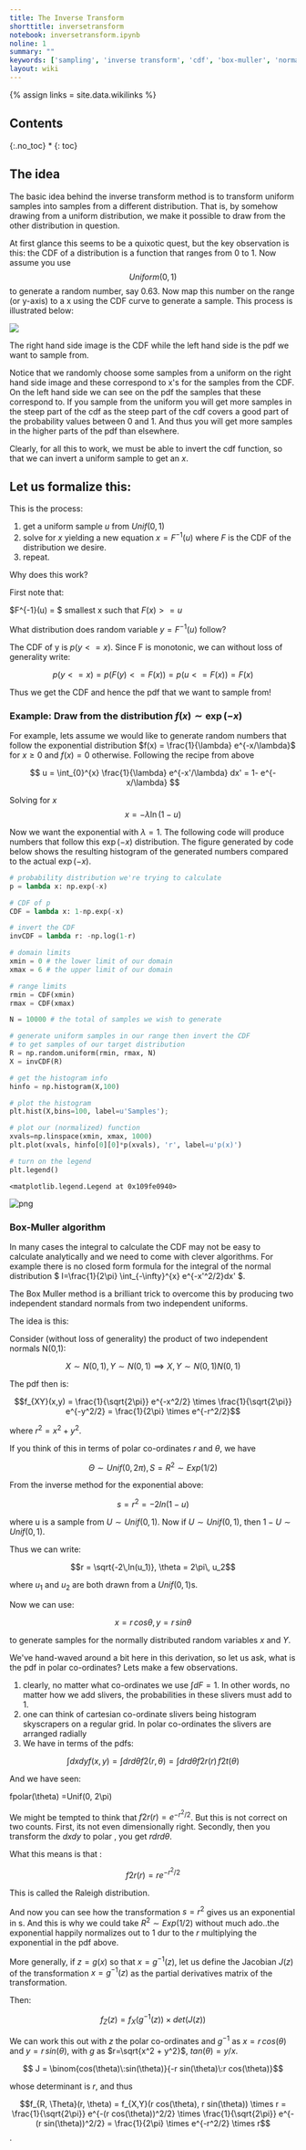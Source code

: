 ```yaml
---
title: The Inverse Transform
shorttitle: inversetransform
notebook: inversetransform.ipynb
noline: 1
summary: ""
keywords: ['sampling', 'inverse transform', 'cdf', 'box-muller', 'normal distribution']
layout: wiki
---
```

{% assign links = site.data.wikilinks %}


## Contents
{:.no_toc}
* 
{: toc}







## The idea

The basic idea behind the inverse transform method is to transform uniform samples into samples from a different distribution. That is, by somehow drawing from a uniform distribution, we make it possible to draw from the other distribution in question.

At first glance this seems to be a quixotic quest, but the key observation is this: the CDF of a distribution  is a function that ranges from  0 to 1. Now assume you  use $$Uniform(0,1)$$ to generate a random number, say 0.63. Now map this number on the range (or y-axis) to a x using the CDF curve to generate a sample. This process is illustrated below:

![](images/invtrans.png)

The right hand side image is the CDF while the left hand side is the pdf we want to sample from.

Notice that we randomly choose some samples from a uniform on the right hand side image and these correspond to  x's for the samples from the CDF.  On the left hand side we can see on the pdf the samples that these correspond to. If you sample from the uniform you will get more samples in the steep part of the cdf as the steep part of the cdf covers a good part of the probability values between 0 and 1. And thus you will get more samples in the higher parts of the pdf than elsewhere.

Clearly, for all this to work, we must be able to invert the cdf function, so that we can invert a uniform sample to get an $x$.

## Let us formalize this:

This is the process:

1. get a uniform sample $u$ from $Unif(0,1)$
1. solve for $x$ yielding a new equation $x=F^{-1}(u)$ where $F$ is the CDF of the distribution we desire. 
1. repeat.

Why does this work?

First note that:

$F^{-1}(u) = $ smallest x such that $F(x) >=u$

What distribution does random variable $y = F^{-1}(u)$ follow?

The CDF of y  is $p(y <= x)$. Since F is monotonic, we can without loss of generality write:

$$p(y <= x) = p(F(y) <= F(x)) = p(u <= F(x)) = F(x)$$

Thus we get the CDF and hence the pdf that we want to sample from!

### Example: Draw from the distribution $f(x) \sim \exp{(-x)}$


 For example, lets assume we would like
to generate random numbers that follow the exponential distribution
$f(x) = \frac{1}{\lambda} e^{-x/\lambda}$ for $x\ge0$ and $f(x)=0$ 
otherwise. Following the recipe from above

$$ u = \int_{0}^{x} \frac{1}{\lambda} e^{-x'/\lambda} dx'  = 1- e^{-x/\lambda} $$ 

Solving for $x$ 
$$ x = - \lambda \ln (1-u) $$





Now we want the exponential with $\lambda = 1$. The following code will produce numbers that follow this $\exp{(-x)}$ distribution. The figure
generated by code below shows the resulting histogram of the generated numbers
compared to the actual $\exp{(-x)}$.



```python
# probability distribution we're trying to calculate
p = lambda x: np.exp(-x)

# CDF of p
CDF = lambda x: 1-np.exp(-x)

# invert the CDF
invCDF = lambda r: -np.log(1-r)

# domain limits
xmin = 0 # the lower limit of our domain
xmax = 6 # the upper limit of our domain

# range limits
rmin = CDF(xmin)
rmax = CDF(xmax)

N = 10000 # the total of samples we wish to generate

# generate uniform samples in our range then invert the CDF
# to get samples of our target distribution
R = np.random.uniform(rmin, rmax, N)
X = invCDF(R)

# get the histogram info
hinfo = np.histogram(X,100)

# plot the histogram
plt.hist(X,bins=100, label=u'Samples');

# plot our (normalized) function
xvals=np.linspace(xmin, xmax, 1000)
plt.plot(xvals, hinfo[0][0]*p(xvals), 'r', label=u'p(x)')

# turn on the legend
plt.legend()

```





    <matplotlib.legend.Legend at 0x109fe0940>




![png](inversetransform_files/inversetransform_5_1.png)


### Box-Muller algorithm

In many cases the integral to calculate the CDF may not be easy to calculate analytically
and we need to come with clever algorithms. For example 
there is no closed form formula for the integral of the normal distribution
$ I=\frac{1}{2\pi} \int_{-\infty}^{x} e^{-x'^2/2}dx' $.

The Box Muller method is a brilliant trick to overcome this by producing two independent standard normals
from two independent uniforms. 

The idea is this:

Consider  (without loss of generality) the  product of two independent normals N(0,1):

$$ X \sim N(0,1), Y \sim N(0,1) \implies X,Y \sim N(0,1)N(0,1)$$

The pdf then is:

$$f_{XY}(x,y)  =  \frac{1}{\sqrt{2\pi}} e^{-x^2/2} \times \frac{1}{\sqrt{2\pi}} e^{-y^2/2} = \frac{1}{2\pi} \times e^{-r^2/2}$$

where $r^2 = x^2 + y^2$.

If you think of this in terms of polar co-ordinates $r$ and $\theta$, we have

$$\Theta \sim Unif(0, 2\pi),  S = R^2 \sim Exp(1/2)$$

From the inverse method for the exponential above:

$$ s = r^2 = -2 ln(1-u) $$

where u is a sample from $U \sim Unif(0,1)$. Now if $U \sim Unif(0,1)$, then $1-U \sim Unif(0,1)$.

Thus  we can write:

$$r = \sqrt{-2\,ln(u_1)}, \theta = 2\pi\, u_2$$

where $u_1$ and $u_2$ are both drawn from a $Unif(0,1)$s.

Now we can use:

$$x = r\,cos\theta, y = r\,sin\theta$$

to generate samples for the normally distributed random variables $x$ and $Y$.

We've hand-waved around a bit here in this derivation, so let us ask, what is the pdf in polar co-ordinates? Lets make a few observations.

1. clearly, no matter what co-ordinates we use $\int dF =1$. In other words, no matter how we add slivers, the probabilities in these slivers must add to 1.
2. one can think of cartesian co-ordinate slivers being histogram skyscrapers on a regular grid. In polar co-ordinates the slivers are arranged radially
3. We have in terms of the pdfs:

$$\int dx dy f(x,y) = \int dr d\theta f2(r, \theta) = \int dr d\theta f2r(r)\, f2t(\theta)$$

And we have seen:

fpolar(\theta) =Unif(0, 2\pi)

We might be tempted to think that $f2r(r) = e^{-r^2/2}$. But this is not correct on two counts. First, its not even dimensionally right. Secondly, then you transform the $dxdy$ to polar , you get $rdrd\theta$.

What this means is that :

$$f2r(r) = re^{-r^2/2}$$

This is called the Raleigh distribution.

And now you can see how the transformation $s=r^2$ gives us an exponential in s. And this is why we could take $R^2 \sim Exp(1/2)$ without much ado..the exponential happily normalizes out to 1 dur to the $r$ multiplying the exponential in the pdf above.

More generally, if $z=g(x)$ so that $x=g^{-1}(z)$, let us define the Jacobian $J(z)$ of the transformation  $x=g^{-1}(z)$ as the partial derivatives matrix of the transformation.

Then:

$$f_Z(z) = f_X(g^{-1}(z)) \times det(J(z))$$

We can work this out with $z$ the polar co-ordinates and  $g^{-1}$ as $x=r\,cos(\theta)$ and $y=r\,sin(\theta)$, with $g$ as $r=\sqrt{x^2 + y^2}$, $tan(\theta) = y/x$.

$$ J =  \binom{cos(\theta)\:sin(\theta)}{-r sin(\theta)\:r cos(\theta)}$$

whose determinant is  $r$,  and thus

$$f_{R, \Theta}(r, \theta) = f_{X,Y}(r cos(\theta), r sin(\theta)) \times r =  \frac{1}{\sqrt{2\pi}} e^{-(r cos(\theta))^2/2} \times \frac{1}{\sqrt{2\pi}} e^{-(r sin(\theta))^2/2} = \frac{1}{2\pi} \times e^{-r^2/2} \times r$$.
